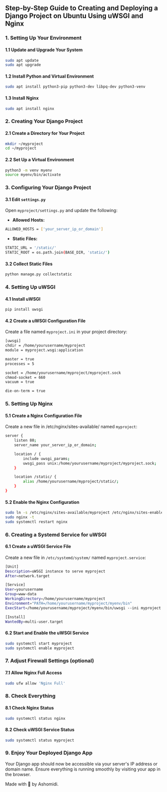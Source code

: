 ## Step-by-Step Guide to Creating and Deploying a Django Project on Ubuntu Using uWSGI and Nginx
### 1. Setting Up Your Environment
#### 1.1 Update and Upgrade Your System
```bash
sudo apt update
sudo apt upgrade
```
#### 1.2 Install Python and Virtual Environment
```bash
sudo apt install python3-pip python3-dev libpq-dev python3-venv
```
#### 1.3 Install Nginx
```bash
sudo apt install nginx
```
### 2. Creating Your Django Project
#### 2.1 Create a Directory for Your Project
```bash
mkdir ~/myproject
cd ~/myproject
```
#### 2.2 Set Up a Virtual Environment
```bash
python3 -m venv myenv
source myenv/bin/activate
```
### 3. Configuring Your Django Project
#### 3.1 Edit `settings.py`
Open `myproject/settings.py` and update the following:
* __Allowed Hosts:__
```bash
ALLOWED_HOSTS = ['your_server_ip_or_domain']
```
* __Static Files:__
```bash
STATIC_URL = '/static/'
STATIC_ROOT = os.path.join(BASE_DIR, 'static/')
```
#### 3.2 Collect Static Files
```bash
python manage.py collectstatic
```
### 4. Setting Up uWSGI
#### 4.1 Install uWSGI
```bash
pip install uwsgi
```
#### 4.2 Create a uWSGI Configuration File
Create a file named `myproject.ini` in your project directory:
```bash
[uwsgi]
chdir = /home/yourusername/myproject
module = myproject.wsgi:application

master = true
processes = 5

socket = /home/yourusername/myproject/myproject.sock
chmod-socket = 660
vacuum = true

die-on-term = true
```
### 5. Setting Up Nginx
#### 5.1 Create a Nginx Configuration File
Create a new file in /etc/nginx/sites-available/ named `myproject`:
```bash
server {
    listen 80;
    server_name your_server_ip_or_domain;

    location / {
        include uwsgi_params;
        uwsgi_pass unix:/home/yourusername/myproject/myproject.sock;
    }

    location /static/ {
        alias /home/yourusername/myproject/static/;
    }
}
```
#### 5.2 Enable the Nginx Configuration
```bash
sudo ln -s /etc/nginx/sites-available/myproject /etc/nginx/sites-enabled
sudo nginx -t
sudo systemctl restart nginx
```
### 6. Creating a Systemd Service for uWSGI
#### 6.1 Create a uWSGI Service File
Create a new file in `/etc/systemd/system/` named `myproject.service`:
```bash
[Unit]
Description=uWSGI instance to serve myproject
After=network.target

[Service]
User=yourusername
Group=www-data
WorkingDirectory=/home/yourusername/myproject
Environment="PATH=/home/yourusername/myproject/myenv/bin"
ExecStart=/home/yourusername/myproject/myenv/bin/uwsgi --ini myproject.ini

[Install]
WantedBy=multi-user.target
```
#### 6.2 Start and Enable the uWSGI Service
```bash
sudo systemctl start myproject
sudo systemctl enable myproject
```
### 7. Adjust Firewall Settings (optional)
#### 7.1 Allow Nginx Full Access
```bash
sudo ufw allow 'Nginx Full'
```
### 8. Check Everything
#### 8.1 Check Nginx Status
```bash
sudo systemctl status nginx
```
#### 8.2 Check uWSGI Service Status
```bash
sudo systemctl status myproject
```
### 9. Enjoy Your Deployed Django App
Your Django app should now be accessible via your server's IP address or domain name. Ensure everything is running smoothly by visiting your app in the browser.

Made with 🧡 by Ashomidi.
